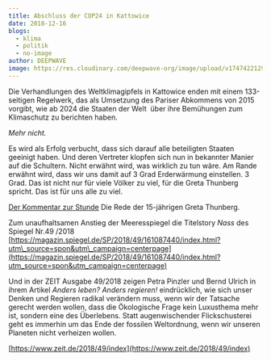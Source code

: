 ```yaml
---
title: Abschluss der COP24 in Kattowice
date: 2018-12-16
blogs:
  - klima
  - politik
  - no-image
author: DEEPWAVE
image: https://res.cloudinary.com/deepwave-org/image/upload/v1747422129/deepwave.org/mathias-reding-yfXhqAW5X0c-unsplash_vkags2.jpg
---
```


Die Verhandlungen des Weltklimagipfels in Kattowice enden mit einem 133-seitigen Regelwerk, das als Umsetzung des Pariser Abkommens von 2015 vorgibt, wie ab 2024 die Staaten der Welt  über ihre Bemühungen zum Klimaschutz zu berichten haben.

_Mehr nicht._

Es wird als Erfolg verbucht, dass sich darauf alle beteiligten Staaten geeinigt haben. Und deren Vertreter klopfen sich nun in bekannter Manier auf die Schultern. Nicht erwähnt wird, was wirklich zu tun wäre. Am Rande erwähnt wird, dass wir uns damit auf 3 Grad Erderwärmung einstellen. 3 Grad. Das ist nicht nur für viele Völker zu viel, für die Greta Thunberg spricht. Das ist für uns alle zu viel.

[Der Kommentar zur Stunde](https://www.zdf.de/nachrichten/heute/15-jaehrige-klimaaktivistin-greta-thunberg-rechnet-mit-politik-ab-100.html) Die Rede der 15-jährigen Greta Thunberg.

Zum unaufhaltsamen Anstieg der Meeresspiegel die Titelstory _Nass_ des Spiegel Nr.49 /2018 [https://magazin.spiegel.de/SP/2018/49/161087440/index.html?utm\_source=spon&utm\_campaign=centerpage](https://magazin.spiegel.de/SP/2018/49/161087440/index.html?utm_source=spon&utm_campaign=centerpage)

Und in der ZEIT Ausgabe 49/2018 zeigen Petra Pinzler und Bernd Ulrich in ihrem Artikel _Anders leben? Anders regieren!_ eindrücklich, wie sich unser Denken und Regieren radikal verändern muss, wenn wir der Tatsache gerecht werden wollen, dass die Ökologische Frage kein Luxusthema mehr ist, sondern eine des Überlebens. Statt augenwischender Flickschusterei geht es immerhin um das Ende der fossilen Weltordnung, wenn wir unseren Planeten nicht verheizen wollen.

[https://www.zeit.de/2018/49/index](https://www.zeit.de/2018/49/index)
